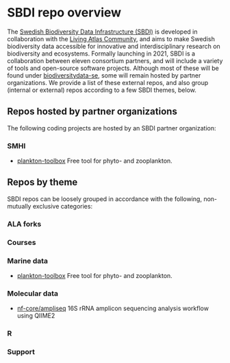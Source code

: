 # SBDI repo overview

The [Swedish Biodiversity Data Infrastructure (SBDI)](https://biodiversitydata.se/) is developed in collaboration with the [Living Atlas Community](https://living-atlases.gbif.org/), and aims to make Swedish biodiversity data accessible for innovative and interdisciplinary research on biodiversity and ecosystems. Formally launching in 2021, SBDI is a collaboration between eleven consortium partners, and will include a variety of tools and open-source software projects. Although most of these will be found under [biodiversitydata-se](https://github.com/biodiversitydata-se/), some will remain hosted by partner organizations. We provide a list of these external repos, and also group (internal or external) repos according to a few SBDI themes, below.

## Repos hosted by partner organizations
The following coding projects are hosted by an SBDI partner organization:

### SMHI
* [plankton-toolbox](https://github.com/planktontoolbox/plankton-toolbox)
Free tool for phyto- and zooplankton.

## Repos by theme
SBDI repos can be loosely grouped in accordance with the following, non-mutually exclusive categories:

### ALA forks

### Courses

### Marine data
* [plankton-toolbox](https://github.com/planktontoolbox/plankton-toolbox)
Free tool for phyto- and zooplankton.

### Molecular data
* [nf-core/ampliseq](https://github.com/nf-core/ampliseq)
16S rRNA amplicon sequencing analysis workflow using QIIME2


### R

### Support


